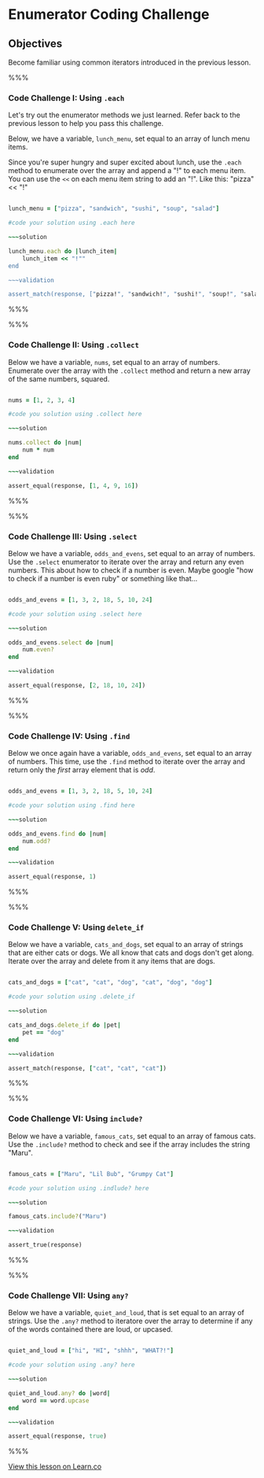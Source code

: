 # Enumerator Coding Challenge

## Objectives

Become familiar using common iterators introduced in the previous lesson.

%%%

### Code Challenge I: Using `.each`

Let's try out the enumerator methods we just learned. Refer back to the previous lesson to help you pass this challenge.


Below, we have a variable, `lunch_menu`, set equal to an array of lunch menu items.

Since you're super hungry and super excited about lunch, use the `.each` method to enumerate over the array and append a "!" to each menu item. You can use the `<<` on each menu item string to add an "!". Like this: "pizza" << "!"

~~~ruby

lunch_menu = ["pizza", "sandwich", "sushi", "soup", "salad"]

#code your solution using .each here

~~~solution

lunch_menu.each do |lunch_item|
	lunch_item << "!""
end

~~~validation

assert_match(response, ["pizza!", "sandwich!", "sushi!", "soup!", "salad!"])

~~~

%%%

%%%

### Code Challenge II: Using `.collect`

Below we have a variable, `nums`, set equal to an array of numbers. Enumerate over the array with the `.collect` method and return a new array of the same numbers, squared.

~~~ruby

nums = [1, 2, 3, 4]

#code you solution using .collect here

~~~solution

nums.collect do |num|
	num * num
end

~~~validation

assert_equal(response, [1, 4, 9, 16])

~~~

%%%

%%%

### Code Challenge III: Using `.select`

Below we have a variable, `odds_and_evens`, set equal to an array of numbers. Use the `.select` enumerator to iterate over the array and return any even numbers. This about how to check if a number is even. Maybe google "how to check if a number is even ruby" or something like that...

~~~ruby

odds_and_evens = [1, 3, 2, 18, 5, 10, 24]

#code your solution using .select here

~~~solution

odds_and_evens.select do |num|
	num.even?
end

~~~validation

assert_equal(response, [2, 18, 10, 24])

~~~

%%%

%%%

### Code Challenge IV: Using `.find`

Below we once again have a variable, `odds_and_evens`, set equal to an array of numbers. This time, use the `.find` method to iterate over the array and return only the *first* array element that is *odd*.

~~~ruby

odds_and_evens = [1, 3, 2, 18, 5, 10, 24]

#code your solution using .find here

~~~solution

odds_and_evens.find do |num|
	num.odd?
end

~~~validation

assert_equal(response, 1)

~~~

%%%

%%%

### Code Challenge V: Using `delete_if`

Below we have a variable, `cats_and_dogs`, set equal to an array of strings that are either cats or dogs. We all know that cats and dogs don't get along. Iterate over the array and delete from it any items that are dogs.

~~~ruby

cats_and_dogs = ["cat", "cat", "dog", "cat", "dog", "dog"]

#code your solution using .delete_if

~~~solution

cats_and_dogs.delete_if do |pet|
	pet == "dog"
end

~~~validation

assert_match(response, ["cat", "cat", "cat"])

~~~

%%%

%%%

### Code Challenge VI: Using `include?`

Below we have a variable, `famous_cats`, set equal to an array of famous cats. Use the `.include?` method to check and see if the array includes the string "Maru".

~~~ruby

famous_cats = ["Maru", "Lil Bub", "Grumpy Cat"]

#code your solution using .indlude? here

~~~solution

famous_cats.include?("Maru")

~~~validation

assert_true(response)

~~~

%%%

%%%

### Code Challenge VII: Using `any?`

Below we have a variable, `quiet_and_loud`, that is set equal to an array of strings. Use the `.any?` method to iteratore over the array to determine if any of the words contained there are loud, or upcased.

~~~ruby

quiet_and_loud = ["hi", "HI", "shhh", "WHAT?!"]

#code your solution using .any? here

~~~solution

quiet_and_loud.any? do |word|
	word == word.upcase
end

~~~validation

assert_equal(response, true)

~~~

%%%


<a href='https://learn.co/lessons/enumerator-coding-challenge-new-repl-syntax' data-visibility='hidden'>View this lesson on Learn.co</a>
